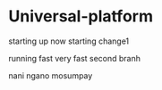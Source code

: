 # Universal-platform
starting up
now starting change1

running fast 
very fast
second branh


nani ngano mosumpay
